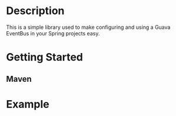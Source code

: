 # Description
This is a simple library used to make configuring and using a Guava EventBus in your Spring projects easy.

# Getting Started
## Maven

# Example